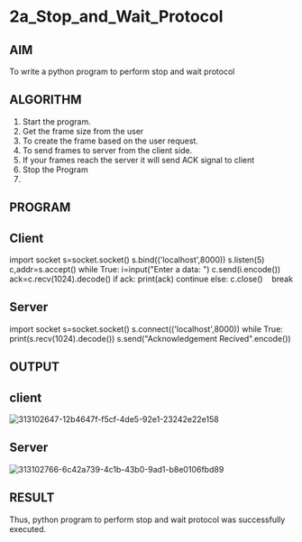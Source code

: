 # 2a_Stop_and_Wait_Protocol
## AIM 
To write a python program to perform stop and wait protocol

## ALGORITHM
1. Start the program.
2. Get the frame size from the user
3. To create the frame based on the user request.
4. To send frames to server from the client side.
5. If your frames reach the server it will send ACK signal to client
6. Stop the Program
7. 
## PROGRAM
## Client

import socket
s=socket.socket()
s.bind(('localhost',8000))
s.listen(5)
c,addr=s.accept()
while True:
 i=input("Enter a data: ")
 c.send(i.encode())
 ack=c.recv(1024).decode()
 if ack:
   print(ack)
   continue
 else:
   c.close()
   break
   
## Server

   import socket
   s=socket.socket()
   s.connect(('localhost',8000))
   while True:
      print(s.recv(1024).decode())
      s.send("Acknowledgement Recived".encode())

## OUTPUT
## client

![313102647-12b4647f-f5cf-4de5-92e1-23242e22e158](https://github.com/MoenishBaalan/2a_Stop_and_Wait_Protocol/assets/147473396/432f9a84-6172-490d-a08b-e01f7462d7a9)

## Server

![313102766-6c42a739-4c1b-43b0-9ad1-b8e0106fbd89](https://github.com/MoenishBaalan/2a_Stop_and_Wait_Protocol/assets/147473396/3dc5d636-1f6f-430c-a0ee-91aaea69e894)


## RESULT
Thus, python program to perform stop and wait protocol was successfully executed.
